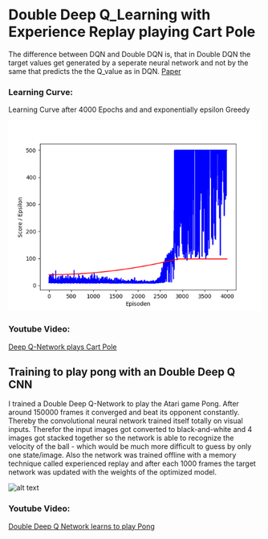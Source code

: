 # Double Deep Q_Learning with Experience Replay playing Cart Pole

[image1]: ./Imgs/test.png "Calculation Equation"
[image2]: ./Imgs/Q_table10000.png "Calculation Equation"
[image3]: ./Imgs/CNN_pong_converge.png

The difference between DQN and Double DQN is, that in Double DQN the target values get generated by a seperate neural network and not by the same that predicts the the Q_value as in DQN. 
[Paper](https://arxiv.org/abs/1509.06461)

### Learning Curve:

Learning Curve after 4000 Epochs and and exponentially epsilon Greedy

![alt text][image1]





### Youtube Video:
[Deep Q-Network plays Cart Pole](https://www.youtube.com/watch?v=9g2ZLPs5Rs0)

## Training to play pong with an Double Deep Q CNN
I trained a Double Deep Q-Network to play the Atari game Pong. After around 150000 frames it converged and beat its opponent constantly.  Thereby the convolutional neural network trained itself totally on visual inputs. Therefor the input images got converted to black-and-white and 4 images got stacked together so the network is able to recognize the velocity of the ball - which would be much more difficult to guess by only one state/image.  Also the network was trained offline with a memory technique called experienced replay and after each 1000 frames the target network was updated with the weights of the optimized model.

![alt text][image2]

### Youtube Video:
[Double Deep Q Network learns to play Pong](https://www.youtube.com/watch?v=I3dTyg_5rFc)
